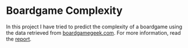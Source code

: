 # Boardgame Complexity
In this project I have tried to predict the complexity of a boardgame using the data retrieved from [boardgamegeek.com](https://boardgamegeek.com/). For more information, read the [report](https://github.com/marco-luzzara/boardgame-complexity-predictor/tree/master/report).
